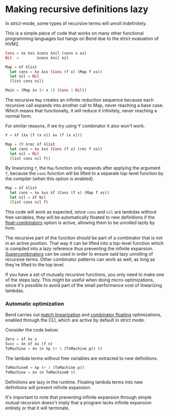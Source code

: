 # Making recursive definitions lazy

In strict-mode, some types of recursive terms will unroll indefinitely.

This is a simple piece of code that works on many other functional programming languages but hangs on Bend due to the strict evaluation of HVM2.

```rust
Cons = λx λxs λcons λnil (cons x xs)
Nil  =        λcons λnil nil

Map = λf λlist
  let cons = λx λxs (Cons (f x) (Map f xs))
  let nil = Nil
  (list cons nil)

Main = (Map λx (+ x 1) (Cons 1 Nil))
```

The recursive `Map`  creates an infinite reduction sequence because each recursive call expands into another call to Map, never reaching a base case. Which means that functionally, it will reduce it infinitely, never reaching a normal form. 

For similar reasons, if we try using Y combinator it also won't work.

```rust
Y = λf (λx (f (x x)) λx (f (x x)))

Map = (Y λrec λf λlist
  let cons = λx λxs (Cons (f x) (rec f xs))
  let nil = Nil
  (list cons nil f))
```

By linearizing `f`, the `Map` function only expands after applying the argument `f`, because the `cons` function will be lifted to a separate top-level function by the compiler (when this option is enabled).

```rust
Map = λf λlist
  let cons = λx λxs λf (Cons (f x) (Map f xs))
  let nil = λf Nil
  (list cons nil f)
```

This code will work as expected, since `cons` and `nil` are lambdas without free variables, they will be automatically floated to new definitions if the [float-combinators](compiler-options.md#float-combinators) option is active, allowing them to be unrolled lazily by hvm.

The recursive part of the function should be part of a combinator that is not in an active position. That way it can be lifted into a top-level function which is compiled into a lazy reference thus preventing the infinite expansion. [Supercombinators](https://en.wikipedia.org/wiki/Supercombinator) can be used in order to ensure said lazy unrolling of recursive terms. Other combinator patterns can work as well, as long as they're lifted to the top level.

If you have a set of mutually recursive functions, you only need to make one of the steps lazy. This might be useful when doing micro-optimizations, since it's possible to avoid part of the small performance cost of linearizing lambdas.

### Automatic optimization

Bend carries out [match linearization](compiler-options.md#linearize-matches) and [combinator floating](compiler-options.md#float-combinators) optimizations, enabled through the CLI, which are active by default in strict mode.

Consider the code below:

```rs
Zero = λf λx x
Succ = λn λf λx (f n)
ToMachine = λn (n λp (+ 1 (ToMachine p)) 0)
```

The lambda terms without free variables are extracted to new definitions.

```rs
ToMachine0 = λp (+ 1 (ToMachine p))
ToMachine = λn (n ToMachine0 0)
```

Definitions are lazy in the runtime. Floating lambda terms into new definitions will prevent infinite expansion.

It's important to note that preventing infinite expansion through simple mutual recursion doesn't imply that a program lacks infinite expansion entirely or that it will terminate.
